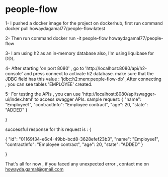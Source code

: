 # people-flow

1- I pushed a docker image for the project on dockerhub, first run command docker pull howaydagamal77/people-flow:latest

2- Then run command docker run -it  people-flow howaydagamal77/people-flow

3- I am using h2 as an in-memory database also, I'm using liquibase for DDL.

4- After starting 'on port 8080' , go to 'http://localhost:8080/api/h2-console' and press connect to activate h2 database. make sure that the JDBC field has this value : 'jdbc:h2:mem:people-flow-db' ,After connecting , you can see tables 'EMPLOYEE' created.

5- For testing the APIs , you can use 'http://localhost:8080/api/swagger-ui/index.html' to access swagger APIs.
sample request:
{
"name": "Employee1",
"contractInfo": "Employee contract",
"age": 20,
"state": "ADDED"
}

}

successful response for this request is : {

{
"id": "01169f34-e6c4-49bb-bcd8-3628efef23b3",
"name": "Employee1",
"contractInfo": "Employee contract",
"age": 20,
"state": "ADDED"
}

}

That's all for now , if you faced any unexpected error , contact me on howayda.gamal@gmail.com

